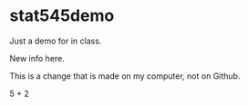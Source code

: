 # stat545demo
Just a demo for in class. 

New info here.

This is a change that is made on my computer, not on Github. 

5 + 2